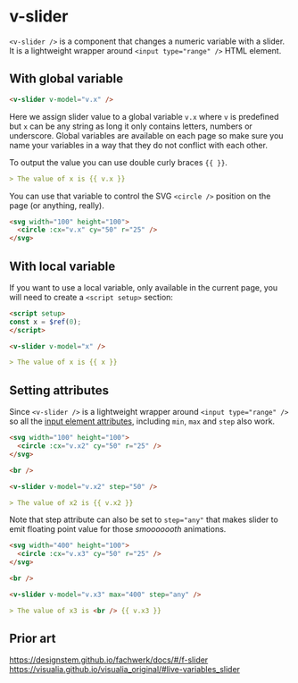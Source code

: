 # v-slider

`<v-slider />` is a component that changes a numeric variable with a slider. It is a lightweight wrapper around `<input type="range" />` HTML element.

## With global variable

```md
<v-slider v-model="v.x" />
```

Here we assign slider value to a global variable `v.x` where `v` is predefined but `x` can be any string as long it only contains letters, numbers or underscore. Global variables are available on each page so make sure you name your variables in a way that they do not conflict with each other.

To output the value you can use double curly braces `{{ }}`.

```md
> The value of x is {{ v.x }}
```

You can use that variable to control the SVG `<circle />` position on the page (or anything, really).

```md
<svg width="100" height="100">
  <circle :cx="v.x" cy="50" r="25" />
</svg>
```

## With local variable

If you want to use a local variable, only available in the current page, you will need to create a `<script setup>` section:

<script setup>
const x = $ref(0);
</script>

```md
<script setup>
const x = $ref(0);
</script>

<v-slider v-model="x" />

> The value of x is {{ x }}
```

## Setting attributes

Since `<v-slider />` is a lightweight wrapper around `<input type="range" />` so all the [input element attributes](https://developer.mozilla.org/en-US/docs/Web/HTML/Element/input/range), including `min`, `max` and `step` also work.

```md
<svg width="100" height="100">
  <circle :cx="v.x2" cy="50" r="25" />
</svg>

<br />

<v-slider v-model="v.x2" step="50" />

> The value of x2 is {{ v.x2 }}
```

Note that step attribute can also be set to `step="any"` that makes slider to emit floating point value for those _smooooooth_ animations.

```md
<svg width="400" height="100">
  <circle :cx="v.x3" cy="50" r="25" />
</svg>

<br />

<v-slider v-model="v.x3" max="400" step="any" />

> The value of x3 is <br /> {{ v.x3 }}
```

## Prior art

https://designstem.github.io/fachwerk/docs/#/f-slider
https://visualia.github.io/visualia_original/#live-variables_slider
